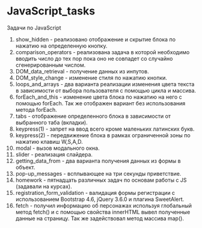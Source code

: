 # JavaScript_tasks
Задачи по JavaScript

1. show_hidden - реализовано отображение и скрытие блока по нажатию на определенную кнопку. 
2. comparison_operators - реализована задача в которой необходимо вводить число до тех пор пока оно не совпадет со случайно сгенерированным числом.
3. DOM_data_retrieval - получение данных из инпутов. 
4. DOM_style_change - изменение стиля по нажатию кнопки.
5. loops_and_arrays - два варианта реализации изменения цвета текста в зависимости от выбора пользователя с помощью цикла и массива.
6. forEach_and_this - изменение цвета блока по нажатию на него с помощью forEach. Так же отображен вариант без использования метода forEach.
7. tabs - отображение определенного блока в зависимости от выбранного таба (вкладки).
8. keypress(1) - запрет на ввод всего кроме маленьких латинских букв.
9. keypress(2) - передвижение блока в рамках ограниченной зоны по нажатию клавиш W,S,A,D.
10. modal - вызов модального окна. 
11. slider - реализация слайдера. 
12. getting_data_from - два варианта получения данных из формы в объект. 
13. pop-up_messages - всплывающее на три секунды приветствие.
14. homework - пятнадцать различных задач по основам работы с JS (задавали на курсах). 
15. registration_form_validation - валидация формы регистрации с использованием Bootstrap 4.6, jQuery 3.6.0 и плагина SweetAlert.
16. fetch - получил информацию об персонажах используя глобальный метод fetch() и с помощью свойства innerHTML вывел полученные данные на страницу. Так же задействовал метод массива map().  
